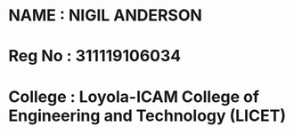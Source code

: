 # NAME : NIGIL ANDERSON

# Reg No : 311119106034

# College : Loyola-ICAM College of Engineering and Technology (LICET)
